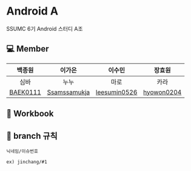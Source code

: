 # Android A
SSUMC 6기 Android 스터디 A조

## 💻 Member
| 백종원 | 이가은 | 이수민 | 장효원 |
| :---------:|:----------:|:----------:|:----------:|
| 심바 | 누누 | 마로 | 카라 |
| [BAEK0111](https://github.com/BAEK0111) | [Ssamssamukja](https://github.com/Ssamssamukja) | [leesumin0526](https://github.com/leesumin0526) | [hyowon0204](https://github.com/hyowon0204) |

## 📖 Workbook
## 🌳 branch 규칙
`닉네임/이슈번호`

    ex) jinchang/#1
